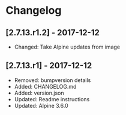 # Changelog

## [2.7.13.r1.2] - 2017-12-12

* Changed: Take Alpine updates from image

## [2.7.13.r1] - 2017-12-12

* Removed: bumpversion details
* Added: CHANGELOG.md
* Added: version.json
* Updated: Readme instructions
* Updated: Alpine 3.6.0
